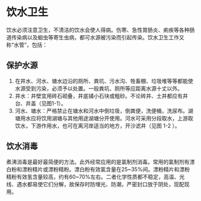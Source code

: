 # 饮水卫生

饮水必须注意卫生，不清洁的饮水会使人得病。伤寒、急性胃肠炎、痢疾等各种肠道传染病以及蛔虫等寄生虫病，都可水源被污染而引起传染。饮水卫生工作又称“水管”，包括：

## 保护水源

1. 在井水、河水、塘水边沿的厕所、粪坑、污水沟、牲畜棚、垃圾堆等等都能使水源受到污染，必须予以处置。一般粪坑、厕所等应距离水源十丈以外。
2. 井水：井壁宜用砖石砌叠，井底铺小石块或粗砂。不论砖井、土井都应有井台、井盖（见图1-1）。
3. 河水、塘水：严格禁止在塘水和河水中倒垃圾，倒粪便，洗便桶，洗尿布。湖塘用水应将饮用湖塘与其他用途湖塘分开使用。河水可采用分段取水，上游取饮水，下游作用水，也可在离河岸适当的地方，开沙滤井（见图 1-2 ）。  

## 饮水消毒

煮沸消毒是最好最简便的方法。此外经常应用的是氯制剂消毒。常用的氯制剂有漂白粉和漂粉精片或漂粉精粉。漂白粉有效氯含量在25~35%间。漂粉精片和漂粉精粉有效氢含量较高，约有60~70%左右。二者化学性质都不稳定，高温、光线、遇水都易使它们分解，故保存时防埋光、防潮，严密封口放于阴处，现配现用。